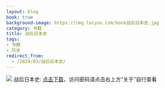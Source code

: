 ```yaml
---
layout: blog
book: true
background-image: https://img.locyoo.com/book战后日本史.jpg
category: 书籍
title: 战后日本史
tags:
- 书籍
- 历史
redirect_from:
  - /2024/03/战后日本史/
---
```

![](https://img.locyoo.com/book战后日本史.jpg)
战后日本史: <a name = "ref1" href="https://url18.ctfile.com/f/50983618-1345419565-85268b?p=3619">点击下载</a>，访问密码请点击右上方“关于”自行查看